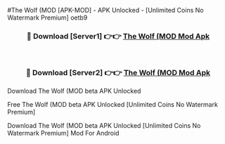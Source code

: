 #The Wolf (MOD [APK-MOD] - APK Unlocked - [Unlimited Coins No Watermark Premium] oetb9



<div align="center">

<h3>🔴 Download [Server1] 👉👉 <a href="https://momento.my/?title=The_Wolf_(MOD">The Wolf (MOD Mod Apk</a></h3><br>

<h3>🔴 Download [Server2] 👉👉 <a href="https://momento.my/?title=The_Wolf_(MOD">The Wolf (MOD Mod Apk</a></h3>
</div>



Download The Wolf (MOD beta APK Unlocked

Free The Wolf (MOD beta APK Unlocked [Unlimited Coins No Watermark Premium]

Download The Wolf (MOD beta APK Unlocked [Unlimited Coins No Watermark Premium] Mod For Android
